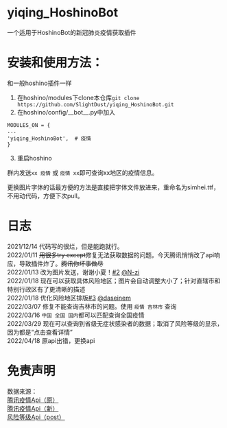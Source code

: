 # yiqing_HoshinoBot
一个适用于HoshinoBot的新冠肺炎疫情获取插件

# 安装和使用方法：
和一般hoshino插件一样  

1. 在hoshino/modules下clone本仓库`git clone https://github.com/SlightDust/yiqing_HoshinoBot.git`  
2. 在hoshino/config/\_\_bot\_\_.py中加入
```
MODULES_ON = {
...
'yiqing_HoshinoBot',  # 疫情
}
```
3. 重启hoshino

群内发送`xx 疫情` 或 `疫情 xx`即可查询xx地区的疫情信息。  

更换图片字体的话最方便的方法是直接把字体文件放进来，重命名为simhei.ttf，不用动代码，方便下次pull。  

# 日志
2021/12/14  代码写的很烂，但是能跑就行。  
2022/01/11  ~~用很多try except~~修复无法获取数据的问题。今天腾讯悄悄改了api响应，导致插件炸了。~~腾讯你坏事做尽~~  
2022/01/13  改为图片发送，谢谢小夏！[#2](https://github.com/SlightDust/yiqing_HoshinoBot/pull/2) [@N-zi](https://github.com/N-zi/)  
2022/01/18  现在可以获取具体风险地区；图片会自动调整大小了；针对直辖市和特别行政区有了更清晰的描述  
2022/01/18  优化风险地区排版[#3](https://github.com/SlightDust/yiqing_HoshinoBot/pull/3) [@daseinem](https://github.com/daseinem/)  
2022/03/07  修复不能查询吉林市的问题。使用 `疫情 吉林市` 查询  
2022/03/16  `中国 全国 国内`都可以匹配查询全国疫情  
2022/03/29  现在可以查询到省级无症状感染者的数据；取消了风险等级的显示，因为都是“点击查看详情”  
2022/04/18  原api出错，更换api

# 免责声明
数据来源：  
[腾讯疫情Api（原）](https://view.inews.qq.com/g2/getOnsInfo?name=disease_h5)  
[腾讯疫情Api（新）](https://api.inews.qq.com/newsqa/v1/query/inner/publish/modules/list?modules=statisGradeCityDetail,diseaseh5Shelf)  
[风险等级Api（post）](https://wechat.wecity.qq.com/api/PneumoniaTravelNoAuth/queryAllRiskLevel)
